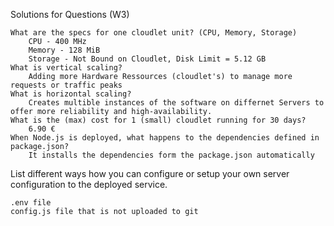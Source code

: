 Solutions for Questions (W3)

    What are the specs for one cloudlet unit? (CPU, Memory, Storage)
        CPU - 400 MHz
        Memory - 128 MiB
        Storage - Not Bound on Cloudlet, Disk Limit = 5.12 GB
    What is vertical scaling?
        Adding more Hardware Ressources (cloudlet's) to manage more requests or traffic peaks
    What is horizontal scaling?
        Creates multible instances of the software on differnet Servers to offer more reliability and high-availability.
    What is the (max) cost for 1 (small) cloudlet running for 30 days?
        6.90 €
    When Node.js is deployed, what happens to the dependencies defined in package.json?
        It installs the dependencies form the package.json automatically

List different ways how you can configure or setup your own server configuration to the deployed service.

    .env file
    config.js file that is not uploaded to git
